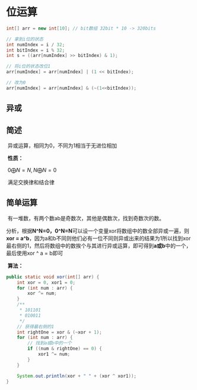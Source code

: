 # 位运算

```java
int[] arr = new int[10]; // bit数组 32bit * 10 -> 320bits

// 拿到i位的状态
int numIndex = i / 32;
int bitIndex = i % 32;
int s = ((arr[numIndex] >> bitIndex) & 1);

// 将i位的状态改位1
arr[numIndex] = arr[numIndex] | (1 << bitIndex);

// 改为0
arr[numIndex] = arr[numIndex] & (~(1<<bitIndex));
```

## 异或

## 简述

​	异或运算，相同为0，不同为1相当于无进位相加

​	**性质：**

​	$0 \bigoplus N = N, N \bigoplus N = 0$

​	满足交换律和结合律

## 简单运算

​	有一堆数，有两个数ab是奇数次，其他是偶数次，找到奇数次的数。

​	分析，根据**N^N=0，0^N=N**可以设一个变量xor将数组中的数全部异或一遍，则**xor = a^b**，因为a和b不同则他们必有一位不同则异或出来的结果为1所以找到xor最右侧的1，然后将数组中的数挨个与其进行异或运算，即可得到**a或b**中的一个，最后使用xor ^ a = b即可

​	**算法：**

```java
public static void xor(int[] arr) {
    int xor = 0, xor1 = 0;
    for (int num : arr) {
        xor ^= num;
    }
    /**
     * 101101
     * 010011
     */
    // 获得最右侧的1
    int rightOne = xor & (~xor + 1);
    for (int num : arr) {
        // 找到a或b中的一个
        if ((num & rightOne) == 0) {
            xor1 ^= num;
        }
    }

    System.out.println(xor + " " + (xor ^ xor1));
}
```

